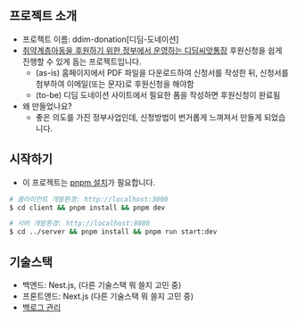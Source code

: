 ## 프로젝트 소개

- 프로젝트 이름: ddim-donation[디딤-도네이션]
- [취약계층아동을 후원하기 위한 정부에서 운영하는 디딤씨앗통장](https://www.ncrc.or.kr/ncrc/cm/cntnts/cntntsView.do?mi=1035&cntntsId=1142) 후원신청을 쉽게
  진행할 수 있게 돕는 프로젝트입니다.
    - (as-is) 홈페이지에서 PDF 파일을 다운로드하여 신청서를 작성한 뒤, 신청서를 첨부하여 이메일(또는 문자)로 후원신청을 해야함
    - (to-be) 디딤 도네이션 사이트에서 필요한 폼을 작성하면 후원신청이 완료됨
- 왜 만들었나요?
    - 좋은 의도를 가진 정부사업인데, 신청방법이 번거롭게 느껴져서 만들게 되었습니다.

## 시작하기

- 이 프로젝트는 [pnpm 설치](https://pnpm.io/ko/installation)가 필요합니다.

```bash
# 클라이언트 개발환경: http://localhost:3000
$ cd client && pnpm install && pnpm dev

# 서버 개발환경: http://localhost:8080
$ cd ../server && pnpm install && pnpm run start:dev
```

## 기술스택

- 백엔드: Nest.js, (다른 기술스택 뭐 쓸지 고민 중)
- 프론트엔드: Next.js (다른 기술스택 뭐 쓸지 고민 중)
- [백로그 관리](https://incredible-law-a74.notion.site/aea353c98d2b4929926a101339ad8146?v=a4572d0cf6dc469eaa4cdbdb8a480af4)